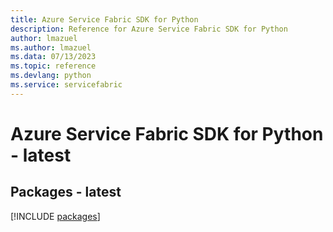 ```yaml
---
title: Azure Service Fabric SDK for Python
description: Reference for Azure Service Fabric SDK for Python
author: lmazuel
ms.author: lmazuel
ms.data: 07/13/2023
ms.topic: reference
ms.devlang: python
ms.service: servicefabric
---
```

# Azure Service Fabric SDK for Python - latest
## Packages - latest
[!INCLUDE [packages](service-fabric-index.md)]
